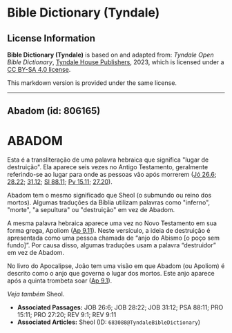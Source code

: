 # Bible Dictionary (Tyndale)

## License Information

**Bible Dictionary (Tyndale)** is based on and adapted from: _Tyndale Open Bible Dictionary_, [Tyndale House Publishers](https://tyndaleopenresources.com/), 2023, which is licensed under a [CC BY-SA 4.0 license](https://creativecommons.org/licenses/by-sa/4.0/legalcode.en).

This markdown version is provided under the same license.



--------------------------------

## Abadom (id: 806165)

ABADOM
======

Esta é a transliteração de uma palavra hebraica que significa "lugar de destruição". Ela aparece seis vezes no Antigo Testamento, geralmente referindo\-se ao lugar para onde as pessoas vão após morrerem ([Jó 26\.6](https://ref.ly/Job26:6); [28\.22](https://ref.ly/Job28:22); [31\.12](https://ref.ly/Job31:12); [Sl 88\.11](https://ref.ly/Ps88:11); [Pv 15\.11](https://ref.ly/Prov15:11); [27\.20](https://ref.ly/Prov27:20)).

Abadom tem o mesmo significado que Sheol (o submundo ou reino dos mortos). Algumas traduções da Bíblia utilizam palavras como "inferno", "morte", "a sepultura" ou "destruição" em vez de Abadom.

A mesma palavra hebraica aparece uma vez no Novo Testamento em sua forma grega, Apoliom ([Ap 9\.11](https://ref.ly/Rev9:11)). Neste versículo, a ideia de destruição é apresentada como uma pessoa chamada de “anjo do Abismo \[o poço sem fundo]”. Por causa disso, algumas traduções usam a palavra “destruidor” em vez de Abadom.

No livro do Apocalipse, João tem uma visão em que Abadom (ou Apoliom) é descrito como o anjo que governa o lugar dos mortos. Este anjo aparece após a quinta trombeta soar ([Ap 9\.1](https://ref.ly/Rev9:1)).

*Veja também* Sheol.

* **Associated Passages:** JOB 26:6; JOB 28:22; JOB 31:12; PSA 88:11; PRO 15:11; PRO 27:20; REV 9:1; REV 9:11
* **Associated Articles:** Sheol (ID: `683088@TyndaleBibleDictionary`)

